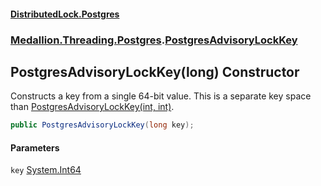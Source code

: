 #### [DistributedLock.Postgres](README.md 'README')
### [Medallion.Threading.Postgres](Medallion.Threading.Postgres.md 'Medallion.Threading.Postgres').[PostgresAdvisoryLockKey](PostgresAdvisoryLockKey.md 'Medallion.Threading.Postgres.PostgresAdvisoryLockKey')

## PostgresAdvisoryLockKey(long) Constructor

Constructs a key from a single 64-bit value. This is a separate key space   
than [PostgresAdvisoryLockKey(int, int)](PostgresAdvisoryLockKey..ctor.LedpDNSMoNGTkn636aYbow.md 'Medallion.Threading.Postgres.PostgresAdvisoryLockKey.PostgresAdvisoryLockKey(int, int)').

```csharp
public PostgresAdvisoryLockKey(long key);
```
#### Parameters

<a name='Medallion.Threading.Postgres.PostgresAdvisoryLockKey.PostgresAdvisoryLockKey(long).key'></a>

`key` [System.Int64](https://docs.microsoft.com/en-us/dotnet/api/System.Int64 'System.Int64')
